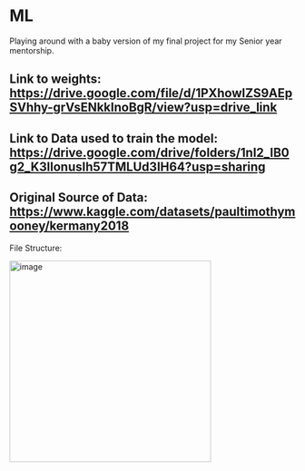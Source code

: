 # ML
Playing around with a baby version of my final project for my Senior year mentorship.


## Link to weights: https://drive.google.com/file/d/1PXhowIZS9AEpSVhhy-grVsENkkInoBgR/view?usp=drive_link

## Link to Data used to train the model: https://drive.google.com/drive/folders/1nI2_IB0g2_K3llonusIh57TMLUd3IH64?usp=sharing

## Original Source of Data: https://www.kaggle.com/datasets/paultimothymooney/kermany2018

File Structure:

<img width="355" alt="image" align="left" src="https://github.com/mayvid6-6/ML/assets/97320735/2eca20fa-0058-4484-948d-b9343161d35c">
